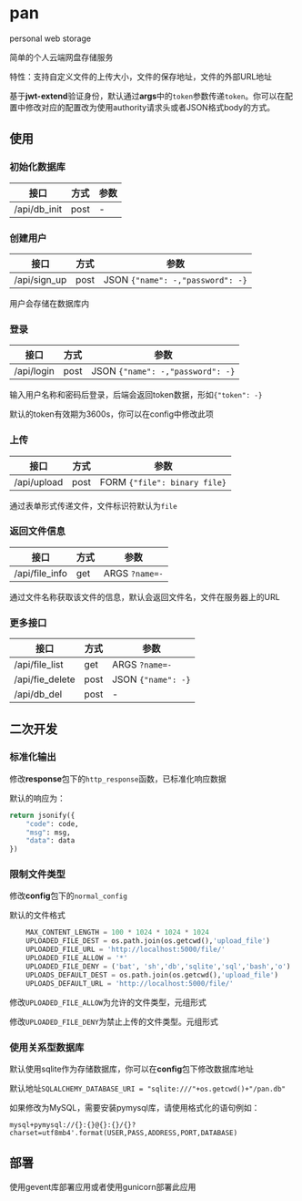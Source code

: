 # pan

personal web storage

简单的个人云端网盘存储服务

特性：支持自定义文件的上传大小，文件的保存地址，文件的外部URL地址

基于**jwt-extend**验证身份，默认通过**args**中的`token`参数传递`token`。你可以在配置中修改对应的配置改为使用authority请求头或者JSON格式body的方式。

## 使用

### 初始化数据库

| 接口         | 方式 | 参数 |
| ------------ | ---- | ---- |
| /api/db_init | post | -    |

### 创建用户

| 接口         | 方式 | 参数                             |
| ------------ | ---- | -------------------------------- |
| /api/sign_up | post | JSON `{"name": -,"password": -}` |

用户会存储在数据库内

### 登录

| 接口       | 方式 | 参数                             |
| ---------- | ---- | -------------------------------- |
| /api/login | post | JSON `{"name": -,"password": -}` |

输入用户名称和密码后登录，后端会返回token数据，形如`{"token": -}`

默认的token有效期为3600s，你可以在config中修改此项

### 上传

| 接口        | 方式 | 参数                         |
| ----------- | ---- | ---------------------------- |
| /api/upload | post | FORM `{"file": binary file}` |

通过表单形式传递文件，文件标识符默认为`file`

### 返回文件信息

| 接口           | 方式 | 参数           |
| -------------- | ---- | -------------- |
| /api/file_info | get  | ARGS `?name=-` |

通过文件名称获取该文件的信息，默认会返回文件名，文件在服务器上的URL

### 更多接口

| 接口            | 方式 | 参数               |
| --------------- | ---- | ------------------ |
| /api/file_list  | get  | ARGS `?name=-`     |
| /api/fie_delete | post | JSON `{"name": -}` |
| /api/db_del     | post | -                  |



## 二次开发

### 标准化输出

修改**response**包下的`http_response`函数，已标准化响应数据

默认的响应为：

```python
return jsonify({
	"code": code,
	"msg": msg,
	"data": data
})
```



### 限制文件类型

修改**config**包下的`normal_config`

默认的文件格式

```python
    MAX_CONTENT_LENGTH = 100 * 1024 * 1024 * 1024
    UPLOADED_FILE_DEST = os.path.join(os.getcwd(),'upload_file')
    UPLOADED_FILE_URL = 'http://localhost:5000/file/'
    UPLOADED_FILE_ALLOW = '*'
    UPLOADED_FILE_DENY = ('bat', 'sh','db','sqlite','sql','bash','o')
    UPLOADS_DEFAULT_DEST = os.path.join(os.getcwd(),'upload_file')
    UPLOADS_DEFAULT_URL = 'http://localhost:5000/file/'
```

修改`UPLOADED_FILE_ALLOW`为允许的文件类型，元组形式

修改`UPLOADED_FILE_DENY`为禁止上传的文件类型。元组形式

### 使用关系型数据库

默认使用sqlite作为存储数据库，你可以在**config**包下修改数据库地址

默认地址`SQLALCHEMY_DATABASE_URI = "sqlite:///"+os.getcwd()+"/pan.db"`

如果修改为MySQL，需要安装pymysql库，请使用格式化的语句例如：

`mysql+pymysql://{}:{}@{}:{}/{}?charset=utf8mb4'.format(USER,PASS,ADDRESS,PORT,DATABASE)`



## 部署

使用gevent库部署应用或者使用gunicorn部署此应用